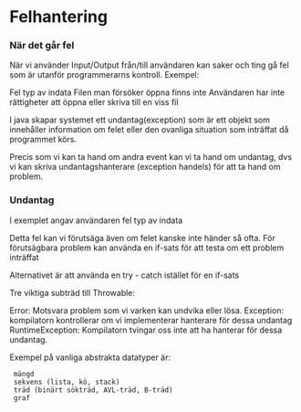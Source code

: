 # Felhantering

### När det går fel
När vi använder Input/Output från/till användaren kan saker och ting gå fel som är utanför programmerarns kontroll.
Exempel:

   Fel typ av indata
   Filen man försöker öppna finns inte
   Användaren har inte rättigheter att öppna eller skriva till en viss fil

I java skapar systemet ett undantag(exception) som är ett objekt som innehåller information om felet eller den ovanliga situation som inträffat då programmet körs.

Precis som vi kan ta hand om andra event kan vi ta hand om undantag, dvs vi kan skriva undantagshanterare (exception handels) för att ta hand om problem.

### Undantag

I exemplet angav användaren fel typ av indata

Detta fel kan vi förutsäga även om felet kanske inte händer så ofta. För förutsägbara problem kan använda en if-sats för att testa om ett problem inträffat

Alternativet är att använda en try - catch istället för en if-sats

Tre viktiga subträd till Throwable:

  Error: Motsvara problem som vi varken kan undvika eller lösa.
  Exception: kompilatorn kontrollerar om vi implementerar hanterare för dessa undantag
  RuntimeException: Kompilatorn tvingar oss inte att ha hanterar för dessa undantag.


  Exempel på vanliga abstrakta datatyper är:

  	 mängd
  	 sekvens (lista, kö, stack)
  	 träd (binärt sökträd, AVL-träd, B-träd)
  	 graf
